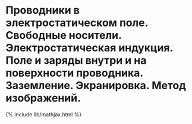 # Проводники в электростатическом поле. Свободные носители. Электростатическая индукция. Поле и заряды внутри и на поверхности проводника. Заземление. Экранировка. Метод изображений.

{% include lib/mathjax.html %}

